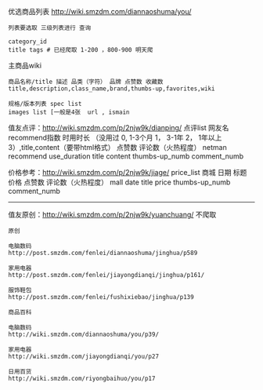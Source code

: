 

优选商品列表 http://wiki.smzdm.com/diannaoshuma/you/

    列表要选取 三级列表进行 查询

    category_id
    title tags # 已经爬取 1-200 ，800-900 明天爬


主商品wiki

    商品名称/title 描述 品类（字符） 品牌 点赞数 收藏数
    title,description,class_name,brand,thumbs-up,favorites,wiki

    规格/版本列表 spec list
    images list [一般是4张  url , ismain

值友点评：http://wiki.smzdm.com/p/2njw9k/dianping/
    点评list
    网友名 recommend指数 时用时长 （没用过 0, 1-3个月 1， 3-1年 2， 1年以上 3）,title,content（要带html格式） 点赞数 评论数（火热程度）
    netman  recommend use_duration title content thumbs-up_numb comment_numb

价格参考：http://wiki.smzdm.com/p/2njw9k/jiage/
    price_list
    商城 日期 标题 价格 点赞数 评论数（火热程度）
    mall date title price thumbs-up_numb comment_numb

----------------------------------------------------------------------

值友原创：http://wiki.smzdm.com/p/2njw9k/yuanchuang/
    不爬取

    原创

    电脑数码
    http://post.smzdm.com/fenlei/diannaoshuma/jinghua/p589

    家用电器
    http://post.smzdm.com/fenlei/jiayongdianqi/jinghua/p161/

    服饰鞋包
    http://post.smzdm.com/fenlei/fushixiebao/jinghua/p139

    商品百科

    电脑数码
    http://wiki.smzdm.com/diannaoshuma/you/p39/

    家用电器
    http://wiki.smzdm.com/jiayongdianqi/you/p27

    日用百货
    http://wiki.smzdm.com/riyongbaihuo/you/p17
